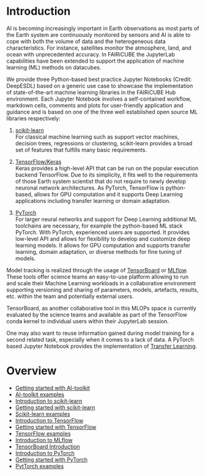 # Introduction

AI is becoming increasingly important in Earth observations as most parts of the Earth system are continuously monitored by sensors and AI is able to cope  with both the volume of data and the heterogeneous data characteristics. For instance, satellites monitor the atmosphere, land, and ocean with unprecedented accuracy. In FAIRiCUBE the JupyterLab capabilities have been extended to support the application of machine learning (ML) methods on datacubes.

We provide three Python-based best practice Jupyter Notebooks (Credit: DeepESDL) based on a generic use case to showcase the implementation of state-of-the-art machine learning libraries in the FAIRiCUBE Hub environment. Each Jupyter Notebook involves a self-contained workflow, markdown cells, comments and plots for user-friendly application and guidance and is based on one of the three well established open source ML libraries respectively:

1. [scikit-learn](https://scikit-learn.org/stable/)<br>
For classical machine learning such as support vector machines, decision trees, regressions or clustering, scikit-learn provides a broad set of features that fulfills many basic requirements.

2. [TensorFlow/Keras](https://www.tensorflow.org/guide)<br>
Keras provides a high-level API that can be run on the popular execution backend TensorFlow. Due to its simplicity, it fits well to the requirements of those Earth system scientist that do not require to newly develop neuronal network architectures. As PyTorch, TensorFlow is python-based, allows for GPU computation and it supports Deep Learning applications including transfer learning or domain adaptation.

3. [PyTorch](https://pytorch.org/)<br>
For larger neural networks and support for Deep Learning additional ML toolchains are necessary, for example the python-based ML stack PyTorch. With PyTorch, experienced users are supported. It provides low-level API and allows for flexibility to develop and customize deep learning models. It allows for GPU computation and supports transfer learning, domain adaptation, or diverse methods for fine tuning of models.


Model tracking is realized through the usage of [TensorBoard](https://www.tensorflow.org/tensorboard) or
[MLflow](https://mlflow.org/). These tools offer science teams an easy-to-use platform allowing to run and scale their Machine Learning workloads in a collaborative environment supporting versioning and sharing of parameters, models, artefacts, results, etc. within the team and potentially external users.

TensorBoard, as another collaborative tool in this MLOPs space is currently evaluated by the science teams and available as part of the TensorFlow conda kernel to individual users within their JupyterLab session.


One may also want to reuse information gained during model training for a second related task, especially when it comes to a lack of data. A PyTorch based Jupyter Notebook provides the implementation of [Transfer Learning](https://github.com/deepesdl/ML-Toolkit/blob/master/src/transfer_learning.ipynb).


# Overview

* [Getting started with AI-toolkit](ai_toolkit_getting_started.md)
* [AI-toolkit examples](ai_toolkit_examples.md)
* [Introduction to scikit-learn](scikit_introduction.md)
* [Getting started with scikit-learn](scikit_getting_started.md)
* [Scikit-learn examples](scikit_examples.md)
* [Introduction to TensorFlow](tf_introduction.md)
* [Getting started with TensorFlow](tf_getting_started.md)
* [TensorFlow examples](tf_examples.md)
* [Introduction to MLflow](mlflow_introduction.md)
* [TensorBoard Introduction](tb_introduction.md)
* [Introduction to PyTorch](pt_introduction.md)
* [Getting started with PyTorch](pt_getting_started.md)
* [PytTorch examples](pt_examples.md)


